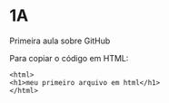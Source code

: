 # 1A
Primeira aula sobre GitHub

Para copiar o código em HTML:
```
<html>
<h1>meu primeiro arquivo em html</h1>
</html>
```
